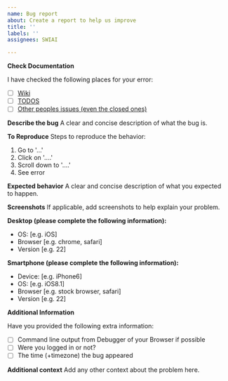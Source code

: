 ```yaml
---
name: Bug report
about: Create a report to help us improve
title: ''
labels: ''
assignees: SWIAI

---
```


**Check Documentation**

I have checked the following places for your error:

- [ ] [Wiki](https://github.com/KMI-KPZ/Semper-KI-Issues/wiki)
- [ ] [TODOS](https://github.com/KMI-KPZ/Semper-KI-Issues/wiki/TODOS)
- [ ] [Other peoples issues (even the closed ones)](https://github.com/KMI-KPZ/Semper-KI-Issues/issues)

**Describe the bug**
A clear and concise description of what the bug is.

**To Reproduce**
Steps to reproduce the behavior:
1. Go to '...'
2. Click on '....'
3. Scroll down to '....'
4. See error

**Expected behavior**
A clear and concise description of what you expected to happen.

**Screenshots**
If applicable, add screenshots to help explain your problem.

**Desktop (please complete the following information):**
 - OS: [e.g. iOS]
 - Browser [e.g. chrome, safari]
 - Version [e.g. 22]

**Smartphone (please complete the following information):**
 - Device: [e.g. iPhone6]
 - OS: [e.g. iOS8.1]
 - Browser [e.g. stock browser, safari]
 - Version [e.g. 22]

**Additional Information**

Have you provided the following extra information:

- [ ] Command line output from Debugger of your Browser if possible
- [ ] Were you logged in or not?
- [ ] The time (+timezone) the bug appeared 

**Additional context**
Add any other context about the problem here.
